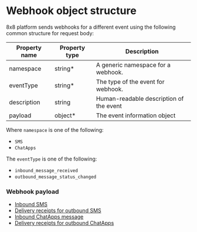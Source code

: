 # Webhook object structure

8x8 platform sends webhooks for a different event using the following common structure for request body:



| Property name | Property type | Description |
| --- | --- | --- |
| namespace | string\* | A generic namespace for a webhook. |
| eventType | string\* | The type of the event for webhook. |
| description | string | Human-readable description of the event |
| payload | object\* | The event information object |


Where `namespace` is one of the following:


* `SMS`
* `ChatApps`


The `eventType` is one of the following:


* `inbound_message_received`
* `outbound_message_status_changed`


### Webhook payload


* [Inbound SMS](/connect/reference/inbound-sms)
* [Delivery receipts for outbound SMS](/connect/reference/delivery-receipts-for-outbound-sms)
* [Inbound ChatApps message](/connect/reference/inbound-chatapps-message)
* [Delivery receipts for outbound ChatApps](/connect/reference/delivery-receipts-for-outbound-chatapps)
